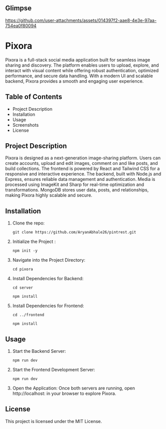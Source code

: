 ## Glimpse

https://github.com/user-attachments/assets/014397f2-aae8-4e3e-97aa-754ea0f80094

# Pixora

Pixora is a full-stack social media application built for seamless image sharing and discovery. 
The platform enables users to upload, explore, and interact with visual content while offering 
robust authentication, optimized performance, and secure data handling. With a modern UI and 
scalable backend, Pixora provides a smooth and engaging user experience.

## Table of Contents
- Project Description
- Installation
- Usage
- Screenshots
- License

## Project Description
Pixora is designed as a next-generation image-sharing platform. Users can create accounts, 
upload and edit images, comment on and like posts, and build collections. The frontend is 
powered by React and Tailwind CSS for a responsive and interactive experience. The backend, 
built with Node.js and Express, ensures reliable data management and authentication. Media is 
processed using ImageKit and Sharp for real-time optimization and transformations. MongoDB 
stores user data, posts, and relationships, making Pixora highly scalable and secure.

## Installation
1. Clone the repo:
   ```
   git clone https://github.com/AryanAbhale26/pintrest.git
   ```

2. Initialize the Project :
   ```
   npm init -y
   ```

3. Navigate into the Project Directory:
   ```
   cd pixora
   ```
4. Install Dependencies for Backend:
   ```
   cd server
   ```
   ```
   npm install
   ```

5. Install Dependencies for Frontend:
   ```
   cd ../frontend
   ```
   ```
   npm install
   ```

## Usage
1. Start the Backend Server:
   ```
   npm run dev
   ```

2. Start the Frontend Development Server:
   ```
   npm run dev
   ```

3. Open the Application:
   Once both servers are running, open http://localhost: in your browser to explore Pixora.

## License
This project is licensed under the MIT License.

